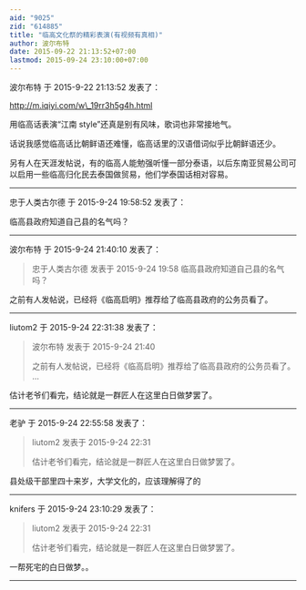 ```yaml
---
aid: "9025"
zid: "614885"
title: "临高文化祭的精彩表演(有视频有真相)"
author: 波尔布特
date: 2015-09-22 21:13:52+07:00
lastmod: 2015-09-24 23:10:00+07:00
---
```


波尔布特 于 2015-9-22 21:13:52 发表了：

http://m.iqiyi.com/w\_19rr3h5g4h.html

用临高话表演“江南 style”还真是别有风味，歌词也非常接地气。

话说我感觉临高话比朝鲜语还难懂，临高话里的汉语借词似乎比朝鲜语还少。

另有人在天涯发帖说，有的临高人能勉强听懂一部分泰语，以后东南亚贸易公司可以启用一些临高归化民去泰国做贸易，他们学泰国话相对容易。

---

忠于人类古尔德 于 2015-9-24 19:58:52 发表了：

临高县政府知道自己县的名气吗？

---

波尔布特 于 2015-9-24 21:40:10 发表了：

> 忠于人类古尔德 发表于 2015-9-24 19:58 临高县政府知道自己县的名气吗？

之前有人发帖说，已经将《临高启明》推荐给了临高县政府的公务员看了。

---

liutom2 于 2015-9-24 22:31:38 发表了：

> 波尔布特 发表于 2015-9-24 21:40
>
> 之前有人发帖说，已经将《临高启明》推荐给了临高县政府的公务员看了。 ...

估计老爷们看完，结论就是一群匠人在这里白日做梦罢了。

---

老驴 于 2015-9-24 22:55:58 发表了：

> liutom2 发表于 2015-9-24 22:31
>
> 估计老爷们看完，结论就是一群匠人在这里白日做梦罢了。

县处级干部里四十来岁，大学文化的，应该理解得了的

---

knifers 于 2015-9-24 23:10:29 发表了：

> liutom2 发表于 2015-9-24 22:31
>
> 估计老爷们看完，结论就是一群匠人在这里白日做梦罢了。

一帮死宅的白日做梦。。

---
